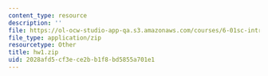 ```yaml
---
content_type: resource
description: ''
file: https://ol-ocw-studio-app-qa.s3.amazonaws.com/courses/6-01sc-introduction-to-electrical-engineering-and-computer-science-i-spring-2011/2028afd5cf3ece2bb1f8bd5855a701e1_hw1.zip
file_type: application/zip
resourcetype: Other
title: hw1.zip
uid: 2028afd5-cf3e-ce2b-b1f8-bd5855a701e1
---
```

